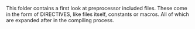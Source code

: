 This folder contains a first look at preprocessor included files. These come
in the form of DIRECTIVES, like files itself, constants or macros. All of which
are expanded after in the compiling process.
